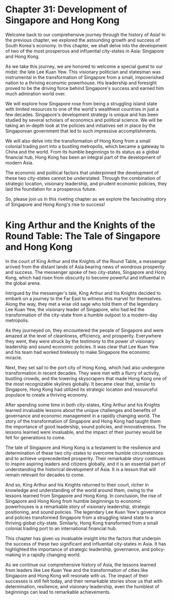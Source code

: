 # Chapter 31: Development of Singapore and Hong Kong 

Welcome back to our comprehensive journey through the history of Asia! In the previous chapter, we explored the astounding growth and success of South Korea's economy. In this chapter, we shall delve into the development of two of the most prosperous and influential city-states in Asia: Singapore and Hong Kong. 

As we take this journey, we are honored to welcome a special guest to our midst: the late Lee Kuan Yew. This visionary politician and statesman was instrumental in the transformation of Singapore from a small, impoverished nation to a thriving economic powerhouse. His leadership and foresight proved to be the driving force behind Singapore's success and earned him much admiration world over. 

We will explore how Singapore rose from being a struggling island state with limited resources to one of the world's wealthiest countries in just a few decades. Singapore's development strategy is unique and has been studied by several scholars of economics and political science. We will be taking an in-depth look at the policies and initiatives set in place by the Singaporean government that led to such impressive accomplishments. 

We will also delve into the transformation of Hong Kong from a small colonial trading port into a bustling metropolis, which became a gateway to China and the world. From its humble beginnings to its status as a global financial hub, Hong Kong has been an integral part of the development of modern Asia. 

The economic and political factors that underpinned the development of these two city-states cannot be understated. Through the combination of strategic location, visionary leadership, and prudent economic policies, they laid the foundation for a prosperous future.  

So, please join us in this riveting chapter as we explore the fascinating story of Singapore and Hong Kong's rise to success!
# King Arthur and the Knights of the Round Table: The Tale of Singapore and Hong Kong

In the court of King Arthur and the Knights of the Round Table, a messenger arrived from the distant lands of Asia bearing news of wondrous prosperity and success. The messenger spoke of two city-states, Singapore and Hong Kong, which had risen from obscurity to become powerful and influential in the global arena. 

Intrigued by the messenger's tale, King Arthur and his Knights decided to embark on a journey to the Far East to witness this marvel for themselves. Along the way, they met a wise old sage who told them of the legendary Lee Kuan Yew, the visionary leader of Singapore, who had led the transformation of the city-state from a humble outpost to a modern-day metropolis. 

As they journeyed on, they encountered the people of Singapore and were amazed at the level of cleanliness, efficiency, and prosperity. Everywhere they went, they were struck by the testimony to the power of visionary leadership and sound economic policies. It was clear that Lee Kuan Yew and his team had worked tirelessly to make Singapore the economic miracle. 

Next, they set sail to the port city of Hong Kong, which had also undergone transformation in recent decades. They were met with a flurry of activity, bustling crowds, and the towering skyscrapers that made Hong Kong one of the most recognizable skylines globally. It became clear that, similar to Singapore, Hong Kong had utilized its strategic location and resourceful populace to create a thriving economy. 

After spending some time in both city-states, King Arthur and his Knights learned invaluable lessons about the unique challenges and benefits of governance and economic management in a rapidly changing world. The story of the transformation of Singapore and Hong Kong had taught them the importance of good leadership, sound policies, and innovativeness. The lessons learned were invaluable, and the impact of their journey would be felt for generations to come. 

The tale of Singapore and Hong Kong is a testament to the resilience and determination of these two city-states to overcome humble circumstances and to achieve unprecedented prosperity. Their remarkable story continues to inspire aspiring leaders and citizens globally, and it is an essential part of understanding the historical development of Asia. It is a lesson that will remain relevant for decades to come. 

And so, King Arthur and his Knights returned to their court, richer in knowledge and understanding of the world around them, owing to the lessons learned from Singapore and Hong Kong.
In conclusion, the rise of Singapore and Hong Kong from humble beginnings to economic powerhouses is a remarkable story of visionary leadership, strategic positioning, and sound policies. The legendary Lee Kuan Yew's governance and policies transformed Singapore from a struggling island state to a thriving global city-state. Similarly, Hong Kong transformed from a small colonial trading port to an international financial hub. 

This chapter has given us invaluable insight into the factors that underpin the success of these two significant and influential city-states in Asia. It has highlighted the importance of strategic leadership, governance, and policy-making in a rapidly changing world. 

As we continue our comprehensive history of Asia, the lessons learned from leaders like Lee Kuan Yew and the transformation of cities like Singapore and Hong Kong will resonate with us. The impact of their successes is still felt today, and their remarkable stories show us that with determination, resilience, and visionary leadership, even the humblest of beginnings can lead to remarkable achievements.
